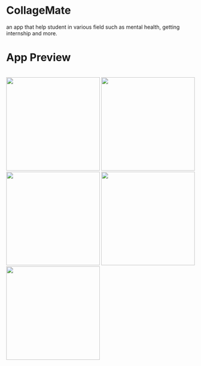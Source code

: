 # CollageMate
an app that help student in various field such as mental health, getting internship and more.
<h1> App Preview</h1><br>
<div>

<img src="https://user-images.githubusercontent.com/106844274/231785493-8116fd72-154b-44ac-a076-34d4fbb61b63.jpg" style="width:250px;">
<img src="https://user-images.githubusercontent.com/106844274/231787759-a8da2895-db2d-422b-86c7-03570afc6981.jpg" style="width:250px;">
<img src="https://user-images.githubusercontent.com/106844274/232128001-39c48779-e93c-4484-bb11-c84024db1301.jpeg" style="width:250px;">
<img src="https://user-images.githubusercontent.com/106844274/231789457-f055fa07-c04d-4155-b09a-339c6fbb4a6a.jpg" style="width:250px;">
<img src="https://user-images.githubusercontent.com/106844274/231789478-df8071cf-ffe1-4340-be48-a0385c4ccb9d.jpg" style="width:250px;">

</div>
